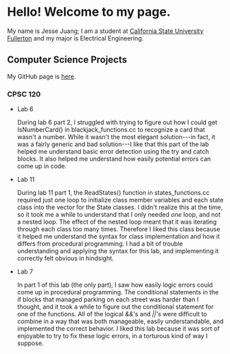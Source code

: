 # Hello! Welcome to my page.

My name is Jesse Juang; I am a student at [California State University Fullerton](https://www.fullerton.edu/) and my major is Electrical Engineering.

## Computer Science Projects

My GitHub page is [here](https://github.com/sigmoidsavant).

### CPSC 120

- Lab 6

  During lab 6 part 2, I struggled with trying to figure out how I could get IsNumberCard() in blackjack_functions.cc to recognize a card that wasn't a number. While it wasn't the most elegant solution---in fact, it was a fairly generic and bad solution---I like that this part of the lab helped me understand basic error detection using the try and catch blocks. It also helped me understand how easily potential errors can come up in code.

- Lab 11

  During lab 11 part 1, the ReadStates() function in states_functions.cc required just one loop to initialize class member variables and each state class into the vector for the State classes. I didn't realize this at the time, so it took me a while to understand that I only needed _one_ loop, and not a nested loop. The effect of the nested loop meant that it was iterating through each class too many times. Therefore I liked this class because it helped me understand the syntax for class implementation and how it differs from procedural programming. I had a bit of trouble understanding and applying the syntax for this lab, and implementing it correctly felt obvious in hindsight.

- Lab 7

  In part 1 of this lab (the only part), I saw how easily logic errors could come up in procedural programming. The conditional statements in the if blocks that managed parking on each street was harder than I thought, and it took a while to figure out the conditional statement for one of the functions. All of the logical _&&'s_ and _||'s_ were difficult to combine in a way that was both manageable, easily understandable, and implemented the correct behavior. I liked this lab because it was sort of enjoyable to try to fix these logic errors, in a torturous kind of way I suppose.